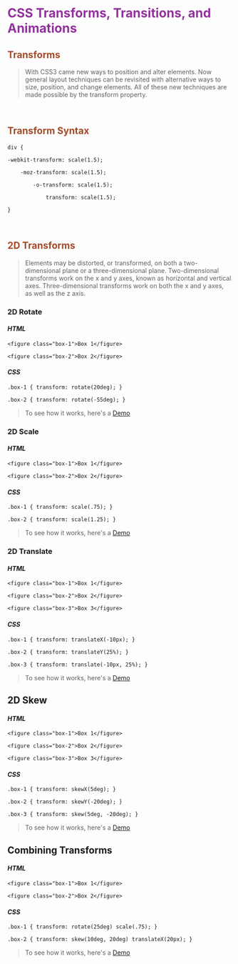 # <span style="color:#93329e">**CSS Transforms, Transitions, and Animations**</span>


## <span style="color:#a34a28">**Transforms**</span>
> With CSS3 came new ways to position and alter elements. Now general layout techniques can be revisited with alternative ways to size, position, and change elements. All of these new techniques are made possible by the transform property.


&nbsp;

## <span style="color:#a34a28">**Transform Syntax**</span>

`div {`

    -webkit-transform: scale(1.5);

        -moz-transform: scale(1.5);

            -o-transform: scale(1.5);

                transform: scale(1.5);

`}`





&nbsp;

## <span style="color:#a34a28">**2D Transforms**</span>

> Elements may be distorted, or transformed, on both a two-dimensional plane or a three-dimensional plane. Two-dimensional transforms work on the x and y axes, known as horizontal and vertical axes. Three-dimensional transforms work on both the x and y axes, as well as the z axis.

### **2D Rotate**

#### *HTML*
 `<figure class="box-1">Box 1</figure>`

`<figure class="box-2">Box 2</figure>`

#### *CSS*
`.box-1 {
  transform: rotate(20deg);
}`

`.box-2 {
  transform: rotate(-55deg);
}`

> To see how it works, here's a [Demo](https://codepen.io/shayhowe/pen/AKDIp)


### **2D Scale**
#### *HTML*

`<figure class="box-1">Box 1</figure>`

`<figure class="box-2">Box 2</figure>`

              
#### *CSS*

`.box-1 {
  transform: scale(.75);
}`

`.box-2 {
  transform: scale(1.25);
}`

> To see how it works, here's a [Demo](https://codepen.io/shayhowe/pen/khtnm)

### **2D Translate**

#### *HTML*

`<figure class="box-1">Box 1</figure>`

`<figure class="box-2">Box 2</figure>`

`<figure class="box-3">Box 3</figure>`

              
#### *CSS*

`.box-1 {
  transform: translateX(-10px);
}`

`.box-2 {
  transform: translateY(25%);
}`

`.box-3 {
  transform: translate(-10px, 25%);
}`

> To see how it works, here's a [Demo](https://codepen.io/shayhowe/pen/LqHwt)


## **2D Skew**
#### *HTML*
`<figure class="box-1">Box 1</figure>`

`<figure class="box-2">Box 2</figure>`

`<figure class="box-3">Box 3</figure>`

              
#### *CSS*

`.box-1 {
  transform: skewX(5deg);
}`

`.box-2 {
  transform: skewY(-20deg);
}`

`.box-3 {
  transform: skew(5deg, -20deg);
}`


>To see how it works, here's a [Demo](https://codepen.io/shayhowe/pen/LqHwt)


## **Combining Transforms**
#### *HTML*
`<figure class="box-1">Box 1</figure>`

`<figure class="box-2">Box 2</figure>`

              
#### *CSS*
`.box-1 {
  transform: rotate(25deg) scale(.75);
}`

`.box-2 {
  transform: skew(10deg, 20deg) translateX(20px);
}`

> To see how it works, here's a [Demo](https://codepen.io/shayhowe/pen/gLwly)



